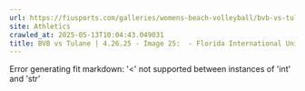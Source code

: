 ```yaml
---
url: https://fiusports.com/galleries/womens-beach-volleyball/bvb-vs-tulane-4-26-25/image-25/358/62889
site: Athletics
crawled_at: 2025-05-13T10:04:43.049031
title: BVB vs Tulane | 4.26.25 - Image 25:  - Florida International University
---
```


Error generating fit markdown: '<' not supported between instances of 'int' and 'str'